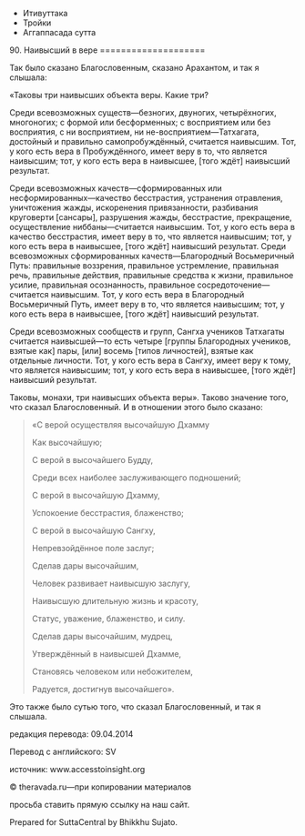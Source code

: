 









* Итивуттака
* Тройки
* Аггаппасада сутта


90\. Наивысший в вере
\=\=\=\=\=\=\=\=\=\=\=\=\=\=\=\=\=\=\=\=



Так было сказано Благословенным, сказано Арахантом, и так я слышала:


«Таковы три наивысших объекта веры\. Какие три?


Среди всевозможных существ—безногих, двуногих, четырёхногих, многоногих; c формой или бесформенных; с восприятием или без восприятия, с ни восприятием, ни не\-восприятием—Татхагата, достойный и правильно самопробуждённый, считается наивысшим\. Тот, у кого есть вера в Пробуждённого, имеет веру в то, что является наивысшим; тот, у кого есть вера в наивысшее, \[того ждёт\] наивысший результат\.


Среди всевозможных качеств—сформированных или несформированных—качество бесстрастия, устранения отравления, уничтожения жажды, искоренения привязанности, разбивания круговерти \[сансары\], разрушения жажды, бесстрастие, прекращение, осуществление ниббаны—считается наивысшим\. Тот, у кого есть вера в качество бесстрастия, имеет веру в то, что является наивысшим; тот, у кого есть вера в наивысшее, \[того ждёт\] наивысший результат\. Среди всевозможных сформированных качеств—Благородный Восьмеричный Путь: правильные воззрения, правильное устремление, правильная речь, правильные действия, правильные средства к жизни, правильное усилие, правильная осознанность, правильное сосредоточение—считается наивысшим\. Тот, у кого есть вера в Благородный Восьмеричный Путь, имеет веру в то, что является наивысшим; тот, у кого есть вера в наивысшее, \[того ждёт\] наивысший результат\.


Среди всевозможных сообществ и групп, Сангха учеников Татхагаты считается наивысшей—то есть четыре \[группы Благородных учеников, взятые как\] пары, \[или\] восемь \[типов личностей\], взятые как отдельные личности\. Тот, у кого есть вера в Сангху, имеет веру к тому, что является наивысшим; тот, у кого есть вера в наивысшее, \[того ждёт\] наивысший результат\.


Таковы, монахи, три наивысших объекта веры»\. Таково значение того, что сказал Благословенный\. И в отношении этого было сказано:



> «С верой осуществляя высочайшую Дхамму  
> 
> Как высочайшую;  
> 
> С верой в высочайшего Будду,  
> 
> Среди всех наиболее заслуживающего подношений;  
> 
> С верой в высочайшую Дхамму,  
> 
> Успокоение бесстрастия, блаженство;  
> 
> С верой в высочайшую Сангху,  
> 
> Непревзойдённое поле заслуг;  
> 
> Сделав дары высочайшим,  
> 
> Человек развивает наивысшую заслугу,  
> 
> Наивысшую длительную жизнь и красоту,  
> 
> Статус, уважение, блаженство, и силу\.  
> 
> Сделав дары высочайшим, мудрец,  
> 
> Утверждённый в наивысшей Дхамме,  
> 
> Становясь человеком или небожителем,  
> 
> Радуется, достигнув высочайшего»\.


Это также было сутью того, что сказал Благословенный, и так я слышала\.



редакция перевода: 09\.04\.2014


Перевод с английского: SV


источник: www\.accesstoinsight\.org


© theravada\.ru—при копировании материалов


просьба ставить прямую ссылку на наш сайт\.


Prepared for SuttaCentral by Bhikkhu Sujato\.







